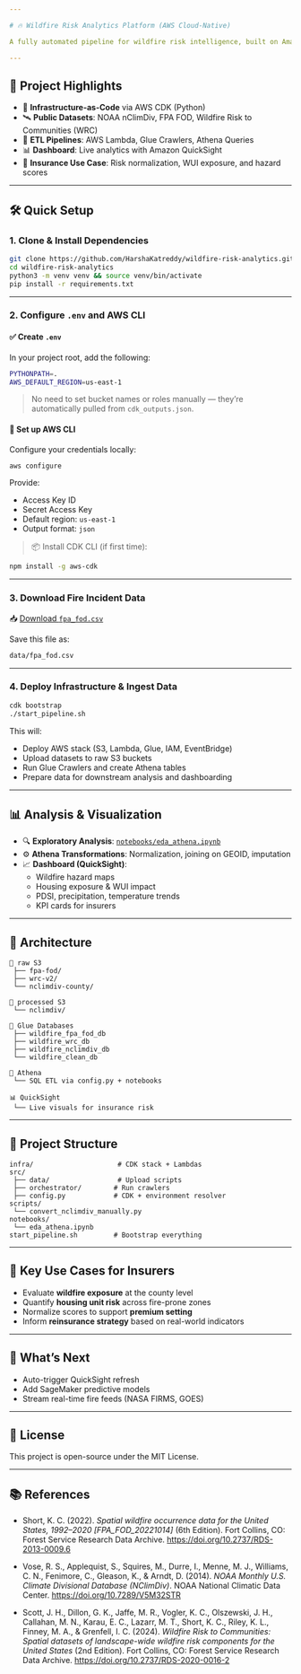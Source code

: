 ```yaml
---

# 🔥 Wildfire Risk Analytics Platform (AWS Cloud-Native)

A fully automated pipeline for wildfire risk intelligence, built on Amazon Web Services. This cloud-native system integrates climate, fire incident, and exposure datasets to deliver county-level wildfire risk metrics — tailored for insurance underwriting, reinsurance planning, and portfolio exposure monitoring.

---
```


## 📌 Project Highlights

- 🧱 **Infrastructure-as-Code** via AWS CDK (Python)
- 🛰️ **Public Datasets**: NOAA nClimDiv, FPA FOD, Wildfire Risk to Communities (WRC)
- 🧪 **ETL Pipelines**: AWS Lambda, Glue Crawlers, Athena Queries
- 📊 **Dashboard**: Live analytics with Amazon QuickSight
- 🏢 **Insurance Use Case**: Risk normalization, WUI exposure, and hazard scores

---

## 🛠️ Quick Setup

### 1. Clone & Install Dependencies

```bash
git clone https://github.com/HarshaKatreddy/wildfire-risk-analytics.git
cd wildfire-risk-analytics
python3 -m venv venv && source venv/bin/activate
pip install -r requirements.txt
```

---

### 2. Configure `.env` and AWS CLI

#### ✅ Create `.env`

In your project root, add the following:

```bash
PYTHONPATH=.
AWS_DEFAULT_REGION=us-east-1
```

> No need to set bucket names or roles manually — they’re automatically pulled from `cdk_outputs.json`.

#### 🔐 Set up AWS CLI

Configure your credentials locally:

```bash
aws configure
```

Provide:
- Access Key ID
- Secret Access Key
- Default region: `us-east-1`
- Output format: `json`

> 📦 Install CDK CLI (if first time):

```bash
npm install -g aws-cdk
```

---

### 3. Download Fire Incident Data

📥 [Download `fpa_fod.csv`](https://wildfire-raw-data-863518413936.s3.us-east-1.amazonaws.com/fpa-fod/fpa_fod.csv?X-Amz-Algorithm=AWS4-HMAC-SHA256&X-Amz-Credential=AKIA4SDNVKRYMO4755HI%2F20250325%2Fus-east-1%2Fs3%2Faws4_request&X-Amz-Date=20250325T173032Z&X-Amz-Expires=259200&X-Amz-SignedHeaders=host&X-Amz-Signature=e80c863b755cd7bf726be12d9a2ae6bf9193b5bd782e362dcc5d8fddbb779dac)

Save this file as:

```bash
data/fpa_fod.csv
```

---

### 4. Deploy Infrastructure & Ingest Data

```bash
cdk bootstrap
./start_pipeline.sh
```

This will:

- Deploy AWS stack (S3, Lambda, Glue, IAM, EventBridge)
- Upload datasets to raw S3 buckets
- Run Glue Crawlers and create Athena tables
- Prepare data for downstream analysis and dashboarding

---

## 📊 Analysis & Visualization

- 🔍 **Exploratory Analysis**: [`notebooks/eda_athena.ipynb`](notebooks/eda_athena.ipynb)
- ⚙️ **Athena Transformations**: Normalization, joining on GEOID, imputation
- 📈 **Dashboard (QuickSight)**:  
  - Wildfire hazard maps  
  - Housing exposure & WUI impact  
  - PDSI, precipitation, temperature trends  
  - KPI cards for insurers

---

## 🧱 Architecture

```text
📁 raw S3
 ├── fpa-fod/
 ├── wrc-v2/
 └── nclimdiv-county/

📁 processed S3
 └── nclimdiv/

🧠 Glue Databases
 ├── wildfire_fpa_fod_db
 ├── wildfire_wrc_db
 ├── wildfire_nclimdiv_db
 └── wildfire_clean_db

🧮 Athena
 └── SQL ETL via config.py + notebooks

📊 QuickSight
 └── Live visuals for insurance risk
```

---

## 📁 Project Structure

```text
infra/                     # CDK stack + Lambdas
src/
 ├── data/                 # Upload scripts
 ├── orchestrator/        # Run crawlers
 ├── config.py            # CDK + environment resolver
scripts/
 └── convert_nclimdiv_manually.py
notebooks/
 └── eda_athena.ipynb
start_pipeline.sh         # Bootstrap everything
```

---

## 🧾 Key Use Cases for Insurers

- Evaluate **wildfire exposure** at the county level
- Quantify **housing unit risk** across fire-prone zones
- Normalize scores to support **premium setting**
- Inform **reinsurance strategy** based on real-world indicators

---

## 🚀 What’s Next

- Auto-trigger QuickSight refresh
- Add SageMaker predictive models
- Stream real-time fire feeds (NASA FIRMS, GOES)

---

## 📜 License

This project is open-source under the MIT License.

---

## 📚 References

- Short, K. C. (2022). *Spatial wildfire occurrence data for the United States, 1992–2020 [FPA_FOD_20221014]* (6th Edition). Fort Collins, CO: Forest Service Research Data Archive. https://doi.org/10.2737/RDS-2013-0009.6

- Vose, R. S., Applequist, S., Squires, M., Durre, I., Menne, M. J., Williams, C. N., Fenimore, C., Gleason, K., & Arndt, D. (2014). *NOAA Monthly U.S. Climate Divisional Database (NClimDiv)*. NOAA National Climatic Data Center. https://doi.org/10.7289/V5M32STR

- Scott, J. H., Dillon, G. K., Jaffe, M. R., Vogler, K. C., Olszewski, J. H., Callahan, M. N., Karau, E. C., Lazarr, M. T., Short, K. C., Riley, K. L., Finney, M. A., & Grenfell, I. C. (2024). *Wildfire Risk to Communities: Spatial datasets of landscape-wide wildfire risk components for the United States* (2nd Edition). Fort Collins, CO: Forest Service Research Data Archive. https://doi.org/10.2737/RDS-2020-0016-2
